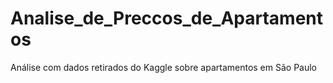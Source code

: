# Analise_de_Preccos_de_Apartamentos
 Análise com dados retirados do Kaggle sobre apartamentos em São Paulo

